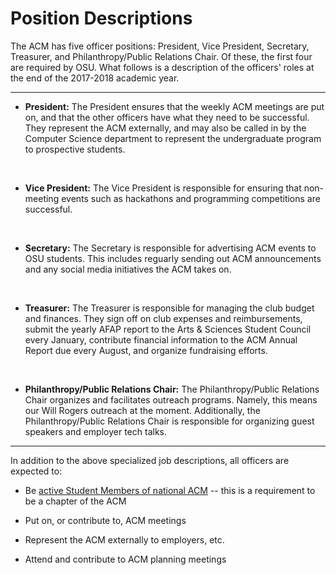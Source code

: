 # Position Descriptions

The ACM has five officer positions: President, Vice President, Secretary, Treasurer, and Philanthropy/Public Relations Chair. Of these, the first four are required by OSU. What follows is a description of the officers' roles at the end of the 2017-2018 academic year.

***

* **President:** The President ensures that the weekly ACM meetings are put on, and that the other officers have what they need to be successful. They represent the ACM externally, and may also be called in by the Computer Science department to represent the undergraduate program to prospective students.

<br/>

* **Vice President:** The Vice President is responsible for ensuring that non-meeting events such as hackathons and programming competitions are successful.

<br/>

* **Secretary:** The Secretary is responsible for advertising ACM events to OSU students. This includes reguarly sending out ACM announcements and any social media initiatives the ACM takes on.

<br/>

* **Treasurer:** The Treasurer is responsible for managing the club budget and finances. They sign off on club expenses and reimbursements, submit the yearly AFAP report to the Arts & Sciences Student Council every January, contribute financial information to the ACM Annual Report due every August, and organize fundraising efforts.

<br/>

* **Philanthropy/Public Relations Chair:** The Philanthropy/Public Relations Chair organizes and facilitates outreach programs. Namely, this means our Will Rogers outreach at the moment. Additionally, the Philanthropy/Public Relations Chair is responsible for organizing guest speakers and employer tech talks.

***

In addition to the above specialized job descriptions, all officers are expected to:

* Be [active Student Members of national ACM](https://www.acm.org/membership/membership-options) -- this is a requirement to be a chapter of the ACM

* Put on, or contribute to, ACM meetings

* Represent the ACM externally to employers, etc.

* Attend and contribute to ACM planning meetings
